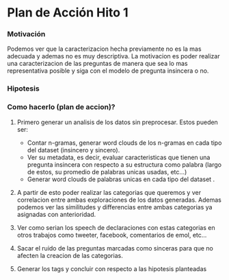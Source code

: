 # Plan de Acción Hito 1

### Motivación
Podemos ver que la caracterizacion hecha previamente no es la mas adecuada y ademas no es muy descriptiva. La motivacion es poder realizar una caracterizacion de
las preguntas de manera que sea lo mas representativa posible y siga con el modelo de pregunta insincera o no.

### Hipotesis


### Como hacerlo (plan de accion)?
1. Primero generar un analisis de los datos sin preprocesar. Estos pueden ser:
    - Contar n-gramas, generar word clouds de los n-gramas en cada tipo del dataset (insincero y sincero).
    - Ver su metadata, es decir, evaluar caracteristicas que tienen una pregunta insincera con respecto a su estructura como palabra (largo de estos, su promedio de palabras unicas usadas, etc...)
    - Generar word clouds de palabras unicas en cada tipo del dataset .
2. A partir de esto poder realizar las categorias que queremos y ver correlacion entre ambas exploraciones de los datos generadas. Ademas podemos ver las
similitudes y differencias entre ambas categorias ya asignadas con anterioridad.

3. Ver como serian los speech de declaraciones con estas categorias en otros trabajos como tweeter, facebook, comentarios de emol, etc...

4. Sacar el ruido de las preguntas marcadas como sinceras para que no afecten la creacion de las categorias.

5. Generar los tags y concluir con respecto a las hipotesis planteadas